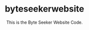 <h1 align="center">byteseekerwebsite</h1>

<p align="center">This is the Byte Seeker Website Code.</p>
